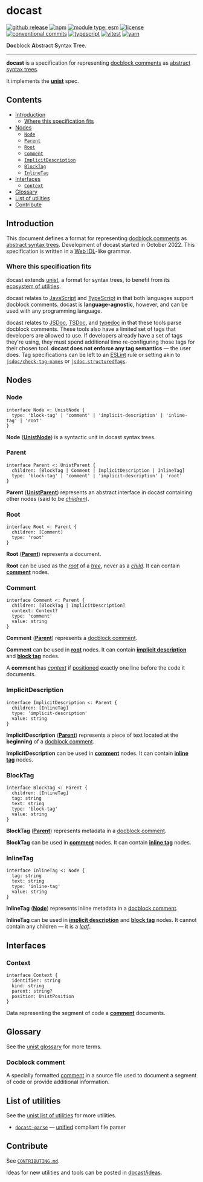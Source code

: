 # docast

[![github release](https://img.shields.io/github/v/release/flex-development/docast.svg?include_prereleases&sort=semver)](https://github.com/flex-development/docast/releases/latest)
[![npm](https://img.shields.io/npm/v/@flex-development/docast.svg)](https://npmjs.com/package/@flex-development/docast)
[![module type: esm](https://img.shields.io/badge/module%20type-esm-brightgreen)](https://github.com/voxpelli/badges-cjs-esm)
[![license](https://img.shields.io/github/license/flex-development/docast.svg)](LICENSE.md)
[![conventional commits](https://img.shields.io/badge/-conventional%20commits-fe5196?logo=conventional-commits&logoColor=ffffff)](https://conventionalcommits.org/)
[![typescript](https://img.shields.io/badge/-typescript-3178c6?logo=typescript&logoColor=ffffff)](https://typescriptlang.org/)
[![vitest](https://img.shields.io/badge/-vitest-6e9f18?style=flat&logo=vitest&logoColor=ffffff)](https://vitest.dev/)
[![yarn](https://img.shields.io/badge/-yarn-2c8ebb?style=flat&logo=yarn&logoColor=ffffff)](https://yarnpkg.com/)

**Doc**block **A**bstract **S**yntax **T**ree.

***

**docast** is a specification for representing [docblock comments](#docblock-comment) as [abstract syntax trees][1].

It implements the [**unist**][2] spec.

## Contents

- [Introduction](#introduction)
  - [Where this specification fits](#where-this-specification-fits)
- [Nodes](#nodes)
  - [`Node`](#node)
  - [`Parent`](#parent)
  - [`Root`](#root)
  - [`Comment`](#comment)
  - [`ImplicitDescription`](#implicitdescription)
  - [`BlockTag`](#blocktag)
  - [`InlineTag`](#inlinetag)
- [Interfaces](#interfaces)
  - [`Context`](#context)
- [Glossary](#glossary)
- [List of utilities](#list-of-utilities)
- [Contribute](#contribute)

## Introduction

This document defines a format for representing [docblock comments](#docblock-comment) as [abstract syntax trees][1].
Development of docast started in October 2022. This specification is written in a [Web IDL][3]-like grammar.

### Where this specification fits

docast extends [unist][2], a format for syntax trees, to benefit from its [ecosystem of utilities][4].

docast relates to [JavaScript][5] and [TypeScript][6] in that both languages support docblock comments. docast is
**language-agnostic**, however, and can be used with any programming language.

docast relates to [JSDoc][7], [TSDoc][8], and [typedoc][9] in that these tools parse docblock comments. These tools also
have a limited set of tags that developers are allowed to use. If developers already have a set of tags they're using,
they must spend additional time re-configuring those tags for their chosen tool. **docast does not enforce any tag
semantics** &mdash; the user does. Tag specifications can be left to an [ESLint][10] rule or setting akin to
[`jsdoc/check-tag-names`][11] or [`jsdoc.structuredTags`][12].

## Nodes

### Node

```idl
interface Node <: UnistNode {
  type: 'block-tag' | 'comment' | 'implicit-description' | 'inline-tag' | 'root'
}
```

**Node** ([**UnistNode**][13]) is a syntactic unit in docast syntax trees.

### Parent

```idl
interface Parent <: UnistParent {
  children: [BlockTag | Comment | ImplicitDescription | InlineTag]
  type: 'block-tag' | 'comment' | 'implicit-description' | 'root'
}
```

**Parent** ([**UnistParent**][14]) represents an abstract interface in docast containing other nodes (said to be
[*children*][15]).

### Root

```idl
interface Root <: Parent {
  children: [Comment]
  type: 'root'
}
```

**Root** ([**Parent**](#parent)) represents a document.

**Root** can be used as the [*root*][16] of a [*tree*][17], never as a [*child*][18]. It can contain
[**comment**](#comment) nodes.

### Comment

```idl
interface Comment <: Parent {
  children: [BlockTag | ImplicitDescription]
  context: Context?
  type: 'comment'
  value: string
}
```

**Comment** ([**Parent**](#parent)) represents a [docblock comment](#docblock-comment).

**Comment** can be used in [**root**](#root) nodes. It can contain [**implicit description**](#implicitdescription) and
[**block tag**](#blocktag) nodes.

A **comment** has [*context*](#context) if [positioned][19] exactly one line before the code it documents.

### ImplicitDescription

```idl
interface ImplicitDescription <: Parent {
  children: [InlineTag]
  type: 'implicit-description'
  value: string
}
```

**ImplicitDescription** ([**Parent**](#parent)) represents a piece of text located at the **beginning** of a [docblock
comment](#docblock-comment).

**ImplicitDescription** can be used in [**comment**](#comment) nodes. It can contain [**inline tag**](#inlinetag) nodes.

### BlockTag

```idl
interface BlockTag <: Parent {
  children: [InlineTag]
  tag: string
  text: string
  type: 'block-tag'
  value: string
}
```

**BlockTag** ([**Parent**](#parent)) represents metadata in a [docblock comment](#docblock-comment).

**BlockTag** can be used in [**comment**](#comment) nodes. It can contain [**inline tag**](#inlinetag) nodes.

### InlineTag

```idl
interface InlineTag <: Node {
  tag: string
  text: string
  type: 'inline-tag'
  value: string
}
```

**InlineTag** ([**Node**](#node)) represents inline metadata in a [docblock comment](#docblock-comment).

**InlineTag** can be used in [**implicit description**](#implicitdescription) and [**block tag**](#blocktag) nodes. It
cannot contain any children &mdash; it is a [*leaf*][20].

## Interfaces

### Context

```idl
interface Context {
  identifier: string
  kind: string
  parent: string?
  position: UnistPosition
}
```

Data representing the segment of code a [**comment**](#comment) documents.

## Glossary

See the [unist glossary][21] for more terms.

### Docblock comment

A specially formatted [comment][22] in a source file used to document a segment of code or provide additional
information.

## List of utilities

See the [unist list of utilities][4] for more utilities.

- [`docast-parse`][23] &mdash; [unified][24] compliant file parser

## Contribute

See [`CONTRIBUTING.md`](CONTRIBUTING.md).

Ideas for new utilities and tools can be posted in [docast/ideas][25].

[1]: https://github.com/syntax-tree/unist#syntax-tree
[2]: https://github.com/syntax-tree/unist
[3]: https://heycam.github.io/webidl
[4]: https://github.com/syntax-tree/unist#list-of-utilities
[5]: https://www.ecma-international.org/ecma-262/9.0/index.html
[6]: https://typescriptlang.org
[7]: https://jsdoc.app
[8]: https://tsdoc.org
[9]: https://github.com/TypeStrong/typedoc
[10]: https://eslint.org
[11]: https://github.com/gajus/eslint-plugin-jsdoc#check-tag-names
[12]: https://github.com/gajus/eslint-plugin-jsdoc#structuredtags
[13]: https://github.com/syntax-tree/unist#node
[14]: https://github.com/syntax-tree/unist#parent
[15]: https://github.com/syntax-tree/unist#child
[16]: https://github.com/syntax-tree/unist#root
[17]: https://github.com/syntax-tree/unist#tree
[18]: https://github.com/syntax-tree/unist#child
[19]: https://github.com/syntax-tree/unist#positional-information
[20]: https://github.com/syntax-tree/unist#leaf
[21]: https://github.com/syntax-tree/unist#glossary
[22]: https://en.wikipedia.org/wiki/Comment_(computer_programming)
[23]: https://github.com/flex-development/docast-parse
[24]: https://github.com/unifiedjs/unified
[25]: https://github.com/flex-development/docast/discussions/new?category=ideas
